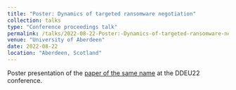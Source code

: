 ```yaml
---
title: "Poster: Dynamics of targeted ransomware negotiation"
collection: talks
type: "Conference proceedings talk"
permalink: /talks/2022-08-22-Poster:-Dynamics-of-targeted-ransomware-negotiation
venue: "University of Aberdeen"
date: 2022-08-22
location: "Aberdeen, Scotland"
---
```


Poster presentation of the [paper of the same name](https://ieeexplore.ieee.org/document/9738625) at the DDEU22 conference.

